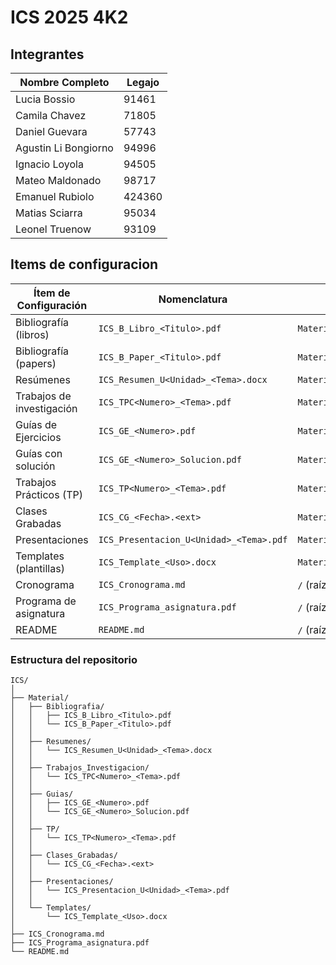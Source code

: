 # ICS 2025 4K2

## Integrantes

| Nombre Completo      | Legajo |
| -------------------- | ------ |
| Lucia Bossio         | 91461  |
| Camila Chavez        | 71805  |
| Daniel Guevara       | 57743  |
| Agustin Li Bongiorno | 94996  |
| Ignacio Loyola       | 94505  |
| Mateo Maldonado      | 98717  |
| Emanuel Rubiolo      | 424360 |
| Matias Sciarra       | 95034  |
| Leonel Truenow       | 93109  |

## Items de configuracion

| Ítem de Configuración     | Nomenclatura                            | Ubicación                          |
| ------------------------- | --------------------------------------- | ---------------------------------- |
| Bibliografía (libros)     | `ICS_B_Libro_<Titulo>.pdf`              | `Material/Bibliografia/`           |
| Bibliografía (papers)     | `ICS_B_Paper_<Titulo>.pdf`              | `Material/Bibliografia/`           |
| Resúmenes                 | `ICS_Resumen_U<Unidad>_<Tema>.docx`     | `Material/Resumenes/`              |
| Trabajos de investigación | `ICS_TPC<Numero>_<Tema>.pdf`            | `Material/Trabajos_Investigacion/` |
| Guías de Ejercicios       | `ICS_GE_<Numero>.pdf`                   | `Material/Guias/`                  |
| Guías con solución        | `ICS_GE_<Numero>_Solucion.pdf`          | `Material/Guias/`                  |
| Trabajos Prácticos (TP)   | `ICS_TP<Numero>_<Tema>.pdf`             | `Material/TP/`                     |
| Clases Grabadas           | `ICS_CG_<Fecha>.<ext>`                  | `Material/Clases_Grabadas/`        |
| Presentaciones            | `ICS_Presentacion_U<Unidad>_<Tema>.pdf` | `Material/Presentaciones/`         |
| Templates (plantillas)    | `ICS_Template_<Uso>.docx`               | `Material/Templates/`              |
| Cronograma                | `ICS_Cronograma.md`                     | `/` (raíz)                         |
| Programa de asignatura    | `ICS_Programa_asignatura.pdf`           | `/` (raíz)                         |
| README                    | `README.md`                             | `/` (raíz)                         |

### Estructura del repositorio

```php-template
ICS/
│
├── Material/
│   ├── Bibliografia/
│   │   ├── ICS_B_Libro_<Titulo>.pdf
│   │   └── ICS_B_Paper_<Titulo>.pdf
│   │
│   ├── Resumenes/
│   │   └── ICS_Resumen_U<Unidad>_<Tema>.docx
│   │
│   ├── Trabajos_Investigacion/
│   │   └── ICS_TPC<Numero>_<Tema>.pdf
│   │
│   ├── Guias/
│   │   ├── ICS_GE_<Numero>.pdf
│   │   └── ICS_GE_<Numero>_Solucion.pdf
│   │
│   ├── TP/
│   │   └── ICS_TP<Numero>_<Tema>.pdf
│   │
│   ├── Clases_Grabadas/
│   │   └── ICS_CG_<Fecha>.<ext>
│   │
│   ├── Presentaciones/
│   │   └── ICS_Presentacion_U<Unidad>_<Tema>.pdf
│   │
│   └── Templates/
│       └── ICS_Template_<Uso>.docx
│
├── ICS_Cronograma.md
├── ICS_Programa_asignatura.pdf
└── README.md

```
